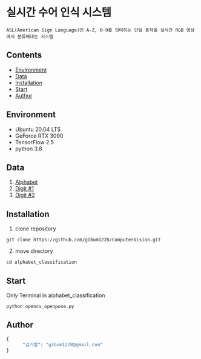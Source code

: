 # 실시간 수어 인식 시스템
```
ASL(American Sign Language)인 A-Z, 0-9를 의미하는 단일 동작을 실시간 RGB 영상에서 분류해내는 시스템
```

## Contents
- [Environment](#Environment)
- [Data](#Data)
- [Installation](#Installation)
- [Start](#Start)
- [Author](#Author)

## Environment
- Ubuntu 20.04 LTS
- GeForce RTX 3090
- TensorFlow 2.5
- python 3.8

## Data
1. [Alphabet](https://www.kaggle.com/datamunge/sign-language-mnist)
2. [Digit #1](https://paperswithcode.com/sota/image-classification-on-imagenet)
3. [Digit #2](https://paperswithcode.com/sota/image-classification-on-cifar-100)

## Installation
1. clone repository
```
git clone https://github.com/gibum1228/ComputerVision.git
```
2. move directory
```
cd alphabet_classification
```

## Start
Only Terminal in alphabet_classification
```
python opencv_openpose.py
```

## Author
```python
{
      "김기범": "gibum1228@gmail.com"
}
```
